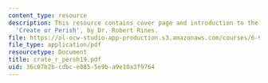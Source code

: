 ```yaml
---
content_type: resource
description: This resource contains cover page and introduction to the course textbook,
  'Create or Perish', by Dr. Robert Rines.
file: https://ol-ocw-studio-app-production.s3.amazonaws.com/courses/6-901-inventions-and-patents-fall-2005/36c07b2bcdbce8855e9ba9e10a3f9764_crate_r_persh19.pdf
file_type: application/pdf
resourcetype: Document
title: crate_r_persh19.pdf
uid: 36c07b2b-cdbc-e885-5e9b-a9e10a3f9764
---
```

